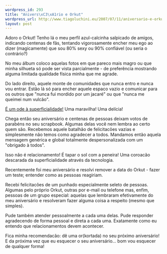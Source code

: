 ```yaml
--- 
wordpress_id: 293
title: "Anivers\xC3\xA1rio e Orkut"
wordpress_url: http://www.tiagoluchini.eu/2007/07/11/aniversario-e-orkut/
layout: post
---
```

Adoro o Orkut! Tenho lá o meu perfil azul-calcinha salpicado de amigos, indicando centenas de fãs, tentando vigorosamente encher meu ego ao dizer (magicamente) que sou 80% sexy ou 90% confiável (ou seria o contrário?)

No meu álbum coloco aquelas fotos em que pareco mais magro ou que minha silhueta só pode ser vista parcialmente - de preferência mostrando alguma limitada qualidade física minha que me agrade.

Do lado direito, aquele monte de comunidades que nunca entro e nunca vou entrar. Estão lá só para encher aquele espaco vazio e comunicar para os outros que "nunca fui mordido por um jacaré" ou que "nunca me queimei num vulcão".

[É um ode à superficialidade!](/2007/07/10/orkut-e-brasil/) Uma maravilha! Uma delícia!

Chega então seu aniversário e centenas de pessoas deixam votos de parabéns no seu scrapbook. Algumas delas você nem lembra ao certo quem são. Recebemos aquele batalhão de felicitacões vazias e simplesmente não temos como  agradecer a todos. Mandamos então aquela mensagem genérica e global totalmente despersonalizada com um "obrigado à todos".

Isso não é relacionamento! É tapar o sol com a peneira! Uma coroacão descarada da superficialidade através da tecnologia.

Recentemente foi meu aniversário e resolvi remover a data do Orkut - fazer um teste; entender como as pessoas reagiriam.

Recebi felicitacões de um punhado especialmente seleto de pessoas. Algumas pelo próprio Orkut, outras por e-mail ou telefone mas, enfim, pessoas de um grupo especial: aquelas que lembraram efetivamente do meu aniversário e resolveram fazer alguma coisa a respeito (mesmo que simples).

Pude também atender pessoalmente a cada uma delas. Pude responder agradecendo de forma pessoal e direta a cada uma. Exatamente como eu entendo que relacionamentos devem acontecer.

Fica minha recomendacão: dê uma or(kortada) no seu próximo aniversário! E da próxima vez que eu esquecer o seu aniversário... bom vou esquecer de qualquer forma!
